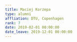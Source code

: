 ```yaml
---
title: Maciej Korzepa
type: alumni
affliation: DTU, Copenhagen
rank: 7
date: 2019-02-01 00:00:00
date_leave: 2019-12-01 00:00:00
---
```

